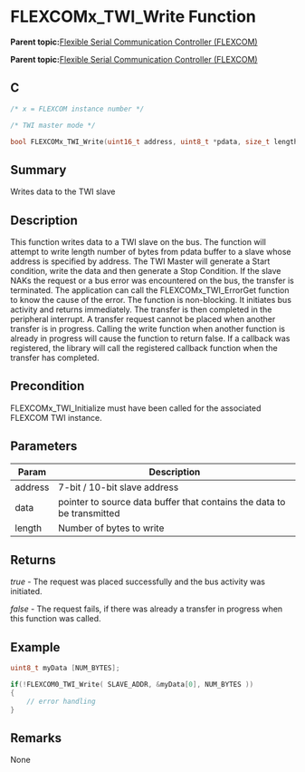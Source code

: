 # FLEXCOMx\_TWI\_Write Function

**Parent topic:**[Flexible Serial Communication Controller \(FLEXCOM\)](GUID-137968B9-4089-44C6-9B5A-2F30929F6852.md)

**Parent topic:**[Flexible Serial Communication Controller \(FLEXCOM\)](GUID-1F0CC449-4122-4C77-A199-A7874C524FDD.md)

## C

```c
/* x = FLEXCOM instance number */

/* TWI master mode */

bool FLEXCOMx_TWI_Write(uint16_t address, uint8_t *pdata, size_t length)	
```

## Summary

Writes data to the TWI slave

## Description

This function writes data to a TWI slave on the bus. The function will attempt to write length number of bytes from pdata buffer to a slave whose address is specified by address. The TWI Master will generate a Start condition, write the data and then generate a Stop Condition. If the slave NAKs the request or a bus error was encountered on the bus, the transfer is terminated. The application can call the FLEXCOMx\_TWI\_ErrorGet function to know the cause of the error. The function is non-blocking. It initiates bus activity and returns immediately. The transfer is then completed in the peripheral interrupt. A transfer request cannot be placed when another transfer is in progress. Calling the write function when another function is already in progress will cause the function to return false. If a callback was registered, the library will call the registered callback function when the transfer has completed.

## Precondition

FLEXCOMx\_TWI\_Initialize must have been called for the associated FLEXCOM TWI instance.

## Parameters

|Param|Description|
|-----|-----------|
|address|7-bit / 10-bit slave address|
|data|pointer to source data buffer that contains the data to be transmitted|
|length|Number of bytes to write|

## Returns

*true* - The request was placed successfully and the bus activity was initiated.

*false* - The request fails, if there was already a transfer in progress when this function was called.

## Example

```c
uint8_t myData [NUM_BYTES];

if(!FLEXCOM0_TWI_Write( SLAVE_ADDR, &myData[0], NUM_BYTES ))
{
    // error handling
}

```

## Remarks

None

